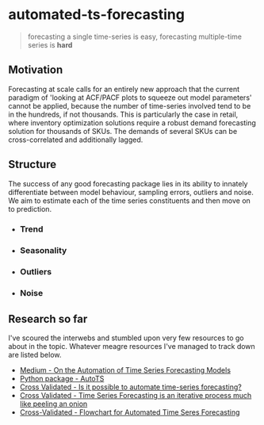 # automated-ts-forecasting
> forecasting a single time-series is easy, forecasting multiple-time series is **hard**

## Motivation

Forecasting at scale calls for an entirely new approach that the current paradigm of 'looking at ACF/PACF plots to squeeze out model parameters' cannot be applied, because the number of time-series involved tend to be in the hundreds, if not thousands. This is particularly the case in retail, where inventory optimization solutions require a robust demand forecasting solution for thousands of SKUs. The demands of several SKUs can be cross-correlated and additionally lagged.  

## Structure

The success of any good forecasting package lies in its ability to innately differentiate between model behaviour, sampling errors, outliers and noise. We aim to estimate each of the time series constituents and then move on to prediction. 
- ### Trend
- ### Seasonality
- ### Outliers
- ### Noise

## Research so far

I've scoured the interwebs and stumbled upon very few resources to go about in the topic. Whatever meagre resources I've managed to track down are listed below. 

- [Medium - On the Automation of Time Series Forecasting Models](https://towardsdatascience.com/on-the-automation-of-time-series-forecasting-models-technical-and-organizational-considerations-286db3120c8e)
- [Python package - AutoTS](https://pypi.org/project/AutoTS/)
- [Cross Validated - Is it possible to automate time-series forecasting?](https://stats.stackexchange.com/questions/380599/is-it-possible-to-automate-time-series-forecasting)
- [Cross Validated - Time Series Forecasting is an iterative process much like peeling an onion](https://stats.stackexchange.com/a/254496/122124)
- [Cross-Validated - Flowchart for Automated Time Seres Forecasting](https://i.stack.imgur.com/5rqlo.png)
